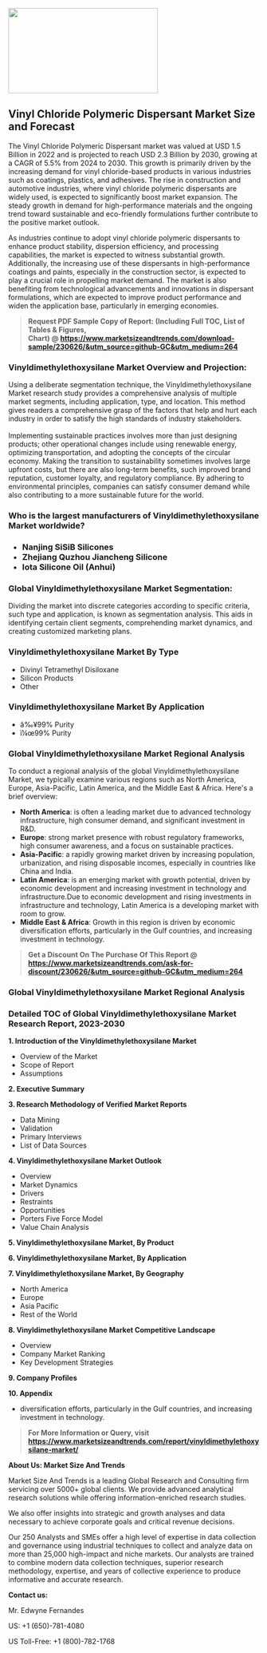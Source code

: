 <p><img class="alignnone size-medium wp-image-20088" src="https://ffe5etoiles.com/wp-content/uploads/2024/12/MST1-300x171.png" alt="" width="300" height="171" /></p><h2>Vinyl Chloride Polymeric Dispersant Market Size and Forecast</h2><p>The Vinyl Chloride Polymeric Dispersant market was valued at USD 1.5 Billion in 2022 and is projected to reach USD 2.3 Billion by 2030, growing at a CAGR of 5.5% from 2024 to 2030. This growth is primarily driven by the increasing demand for vinyl chloride-based products in various industries such as coatings, plastics, and adhesives. The rise in construction and automotive industries, where vinyl chloride polymeric dispersants are widely used, is expected to significantly boost market expansion. The steady growth in demand for high-performance materials and the ongoing trend toward sustainable and eco-friendly formulations further contribute to the positive market outlook. </p><p>As industries continue to adopt vinyl chloride polymeric dispersants to enhance product stability, dispersion efficiency, and processing capabilities, the market is expected to witness substantial growth. Additionally, the increasing use of these dispersants in high-performance coatings and paints, especially in the construction sector, is expected to play a crucial role in propelling market demand. The market is also benefiting from technological advancements and innovations in dispersant formulations, which are expected to improve product performance and widen the application base, particularly in emerging economies. </p></p><blockquote id="" class=""><strong>Request PDF Sample Copy of Report: (Including Full TOC, List of Tables &amp; Figures, Chart)&nbsp;@&nbsp;<strong><a href="https://www.marketsizeandtrends.com/download-sample/230626/&utm_source=github-GC&utm_medium=264" target="_blank">https://www.marketsizeandtrends.com/download-sample/230626/&utm_source=github-GC&utm_medium=264</a></strong></strong></blockquote><h3 id="" class="">Vinyldimethylethoxysilane Market&nbsp;Overview and Projection:</h3><p id="" class="">Using a deliberate segmentation technique, the Vinyldimethylethoxysilane Market research study provides a comprehensive analysis of multiple market segments, including application, type, and location. This method gives readers a comprehensive grasp of the factors that help and hurt each industry in order to satisfy the high standards of industry stakeholders. <br /> <br />Implementing sustainable practices involves more than just designing products; other operational changes include using renewable energy, optimizing transportation, and adopting the concepts of the circular economy. Making the transition to sustainability sometimes involves large upfront costs, but there are also long-term benefits, such improved brand reputation, customer loyalty, and regulatory compliance. By adhering to environmental principles, companies can satisfy consumer demand while also contributing to a more sustainable future for the world.</p><h3 id="" class="">Who is the largest manufacturers of&nbsp;Vinyldimethylethoxysilane Market worldwide?</h3><h3 class=""><p><ul><li>Nanjing SiSiB Silicones </li><li> Zhejiang Quzhou Jiancheng Silicone </li><li> Iota Silicone Oil (Anhui)</li></ul></p></h3><h3 id="" class="">Global&nbsp;Vinyldimethylethoxysilane Market Segmentation:</h3><p id="" class="">Dividing the market into discrete categories according to specific criteria, such type and application, is known as segmentation analysis. This aids in identifying certain client segments, comprehending market dynamics, and creating customized marketing plans.</p><h3 id="" class="">Vinyldimethylethoxysilane Market&nbsp;By Type</h3><p><p><ul><li>Divinyl Tetramethyl Disiloxane</li><li> Silicon Products</li><li> Other</p></li></ul></p></p><h3 id="" class="">Vinyldimethylethoxysilane Market&nbsp;By Application</h3><p class=""><p><ul><li>â‰¥99% Purity</li><li> ï¼œ99% Purity</li></ul></p></p><h3 id="" class="">Global Vinyldimethylethoxysilane Market Regional Analysis</h3><p id="" class="">To conduct a regional analysis of the global Vinyldimethylethoxysilane Market, we typically examine various regions such as North America, Europe, Asia-Pacific, Latin America, and the Middle East &amp; Africa. Here's a brief overview:</p><ul><li><strong>North America</strong>: is often a leading market due to advanced technology infrastructure, high consumer demand, and significant investment in R&amp;D.</li><li><strong>Europe</strong>: strong market presence with robust regulatory frameworks, high consumer awareness, and a focus on sustainable practices.</li><li><strong>Asia-Pacific</strong>: a rapidly growing market driven by increasing population, urbanization, and rising disposable incomes, especially in countries like China and India.</li><li><strong>Latin America</strong>: is an emerging market with growth potential, driven by economic development and increasing investment in technology and infrastructure.Due to economic development and rising investments in infrastructure and technology, Latin America is a developing market with room to grow.</li><li><strong>Middle East &amp; Africa</strong>: Growth in this region is driven by economic diversification efforts, particularly in the Gulf countries, and increasing investment in technology.</li></ul><blockquote id="" class=""><strong>Get a Discount On The Purchase Of This Report @ <strong><a href="https://www.marketsizeandtrends.com/ask-for-discount/230626/&utm_source=github-GC&utm_medium=264" target="_blank">https://www.marketsizeandtrends.com/ask-for-discount/230626/&utm_source=github-GC&utm_medium=264</a></strong></strong></blockquote><h3 id="" class="">Global Vinyldimethylethoxysilane Market Regional Analysis</h3><h3 id="" class="">Detailed TOC of Global Vinyldimethylethoxysilane Market Research Report, 2023-2030</h3><p id="" class=""><strong>1. Introduction of the Vinyldimethylethoxysilane Market</strong></p><ul><li>Overview of the Market</li><li>Scope of Report</li><li>Assumptions</li></ul><p id="" class=""><strong>2. Executive Summary</strong></p><p id="" class=""><strong>3. Research Methodology of Verified Market Reports</strong></p><ul><li>Data Mining</li><li>Validation</li><li>Primary Interviews</li><li>List of Data Sources</li></ul><p id="" class=""><strong>4. Vinyldimethylethoxysilane Market Outlook</strong></p><ul><li>Overview</li><li>Market Dynamics</li><li>Drivers</li><li>Restraints</li><li>Opportunities</li><li>Porters Five Force Model</li><li>Value Chain Analysis</li></ul><p id="" class=""><strong>5. Vinyldimethylethoxysilane Market, By Product</strong></p><p id="" class=""><strong>6. Vinyldimethylethoxysilane Market, By Application</strong></p><p id="" class=""><strong>7. Vinyldimethylethoxysilane Market, By Geography</strong></p><ul><li>North America</li><li>Europe</li><li>Asia Pacific</li><li>Rest of the World</li></ul><p id="" class=""><strong>8. Vinyldimethylethoxysilane Market Competitive Landscape</strong></p><ul><li>Overview</li><li>Company Market Ranking</li><li>Key Development Strategies</li></ul><p id="" class=""><strong>9. Company Profiles</strong></p><p id="" class=""><strong>10. Appendix</strong></p><ul><li>diversification efforts, particularly in the Gulf countries, and increasing investment in technology.</li></ul><blockquote id="" class=""><strong>For More Information or Query, visit <strong><strong><a href="https://www.marketsizeandtrends.com/report/vinyldimethylethoxysilane-market/" target="_blank">https://www.marketsizeandtrends.com/report/vinyldimethylethoxysilane-market/</a></strong></strong></strong></blockquote><p id="" class=""><strong>About Us: Market Size And Trends</strong></p><p id="" class="">Market Size And Trends is a leading Global Research and Consulting firm servicing over 5000+ global clients. We provide advanced analytical research solutions while offering information-enriched research studies.</p><p id="" class="">We also offer insights into strategic and growth analyses and data necessary to achieve corporate goals and critical revenue decisions.</p><p id="" class="">Our 250 Analysts and SMEs offer a high level of expertise in data collection and governance using industrial techniques to collect and analyze data on more than 25,000 high-impact and niche markets. Our analysts are trained to combine modern data collection techniques, superior research methodology, expertise, and years of collective experience to produce informative and accurate research.</p><p id="" class=""><strong>Contact us:</strong></p><p id="" class="">Mr. Edwyne Fernandes</p><p id="" class="">US: +1 (650)-781-4080</p><p id="" class="">US Toll-Free: +1 (800)-782-1768</p>
